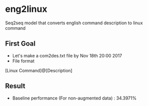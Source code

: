 # eng2linux
Seq2seq model that converts english command description to linux command


## First Goal ##
- Let's make a com2des.txt file by  Nov 18th 20:00 2017 
- File format 

[Linux Command]@[Description]


## Result ## 
- Baseline performance (For non-augmented data) : 34.3971%
